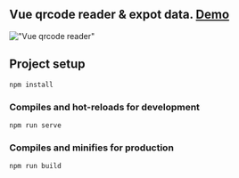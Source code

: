 ## Vue qrcode reader & expot data. [Demo](https://vue-qrcode.herokuapp.com/)

!["Vue qrcode reader"](https://i.ibb.co/M2612QY/11.png "Vue qrcode reader")

## Project setup
```
npm install
```

### Compiles and hot-reloads for development
```
npm run serve
```

### Compiles and minifies for production
```
npm run build
